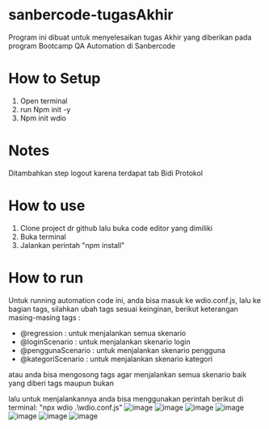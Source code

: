 # sanbercode-tugasAkhir
Program ini dibuat  untuk menyelesaikan tugas Akhir yang diberikan pada program Bootcamp QA Automation di Sanbercode

# How to Setup
1. Open terminal
2. run Npm init -y
3. Npm init wdio

# Notes
Ditambahkan step logout karena terdapat tab Bidi Protokol

# How to use
1. Clone project dr github lalu buka code editor yang dimiliki
2. Buka terminal
3. Jalankan perintah "npm install"

# How to run
Untuk running automation code ini, anda bisa masuk ke wdio.conf.js, lalu ke bagian tags, silahkan ubah tags sesuai keinginan, berikut keterangan masing-masing tags :
- @regression : untuk menjalankan semua skenario
- @loginScenario : untuk menjalankan skenario login
- @penggunaScenario : untuk menjalankan skenario pengguna
- @kategoriScenario : untuk menjalankan skenario kategori

atau anda bisa mengosong tags agar menjalankan semua skenario baik yang diberi tags maupun bukan

lalu untuk menjalankannya anda bisa menggunakan perintah berikut di terminal:
"npx wdio .\wdio.conf.js"
![image](https://github.com/user-attachments/assets/dd153176-104c-4d9e-b53e-ffbb964467b0)
![image](https://github.com/user-attachments/assets/6f3d1231-0baa-4e68-9872-afff16f3db3e)
![image](https://github.com/user-attachments/assets/16062d4f-0f39-4ee2-9f01-540b4a596cf8)
![image](https://github.com/user-attachments/assets/f510a3c4-1863-423e-b349-fdc999b5bb3c)
![image](https://github.com/user-attachments/assets/b225c848-343f-4c0c-bfa2-70215074a26c)
![image](https://github.com/user-attachments/assets/bcb2554b-9ccf-437d-a7b2-2dda91a164d2)
![image](https://github.com/user-attachments/assets/e9299eb1-a9f1-415a-b3eb-5defc58046b6)


